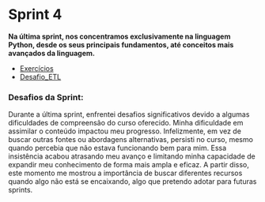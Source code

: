 # Sprint 4
**Na última sprint, nos concentramos exclusivamente na linguagem Python, desde os seus principais fundamentos, até conceitos mais avançados da linguagem.**

* [Exercícios](../sprint_3/exercicios/)
* [Desafio_ETL](../sprint_3/desafio_etl/)

### Desafios da Sprint:
Durante a última sprint, enfrentei desafios significativos devido a algumas dificuldades de compreensão do curso oferecido. Minha dificuldade em assimilar o conteúdo impactou meu progresso. Infelizmente, em vez de buscar outras fontes ou abordagens alternativas, persisti no curso, mesmo quando percebia que não estava funcionando bem para mim. Essa insistência acabou atrasando meu avanço e limitando minha capacidade de expandir meu conhecimento de forma mais ampla e eficaz. A partir disso, este momento me mostrou a importância de buscar diferentes recursos quando algo não está se encaixando, algo que pretendo adotar para futuras sprints.